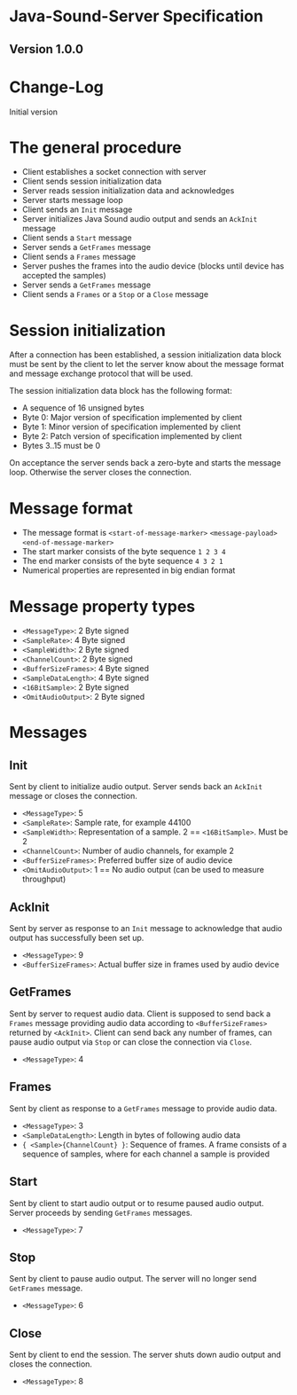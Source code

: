 # Java-Sound-Server Specification

## Version 1.0.0

# Change-Log

Initial version

# The general procedure

* Client establishes a socket connection with server
* Client sends session initialization data
* Server reads session initialization data and acknowledges
* Server starts message loop
* Client sends an `Init` message
* Server initializes Java Sound audio output and sends an `AckInit` message
* Client sends a `Start` message
* Server sends a `GetFrames` message
* Client sends a `Frames` message
* Server pushes the frames into the audio device (blocks until device has accepted the samples)
* Server sends a `GetFrames` message
* Client sends a `Frames` or a `Stop` or a `Close` message

# Session initialization

After a connection has been established, a session initialization data block must be sent
by the client to let the server know about the message format and message exchange protocol
that will be used.

The session initialization data block has the following format:

* A sequence of 16 unsigned bytes
* Byte 0: Major version of specification implemented by client
* Byte 1: Minor version of specification implemented by client
* Byte 2: Patch version of specification implemented by client
* Bytes 3..15 must be 0

On acceptance the server sends back a zero-byte and starts the
message loop. Otherwise the server closes the connection.
    
# Message format

* The message format is `<start-of-message-marker>` `<message-payload>` `<end-of-message-marker>`
* The start marker consists of the byte sequence `1 2 3 4`
* The end marker consists of the byte sequence `4 3 2 1`
* Numerical properties are represented in big endian format

# Message property types

* `<MessageType>`: 2 Byte signed
* `<SampleRate>`: 4 Byte signed
* `<SampleWidth>`: 2 Byte signed
* `<ChannelCount>`: 2 Byte signed
* `<BufferSizeFrames>`: 4 Byte signed
* `<SampleDataLength>`: 4 Byte signed
* `<16BitSample>`: 2 Byte signed
* `<OmitAudioOutput>`: 2 Byte signed 

# Messages

## Init

Sent by client to initialize audio output. Server sends back an `AckInit` message or closes the connection.

* `<MessageType>`: 5
* `<SampleRate>`: Sample rate, for example 44100
* `<SampleWidth>`: Representation of a sample. 2 == `<16BitSample>`. Must be 2
* `<ChannelCount>`: Number of audio channels, for example 2
* `<BufferSizeFrames>`: Preferred buffer size of audio device
* `<OmitAudioOutput>`: 1 == No audio output (can be used to measure throughput) 

## AckInit

Sent by server as response to an `Init` message to acknowledge that audio output has successfully been set up.

* `<MessageType>`: 9
* `<BufferSizeFrames>`: Actual buffer size in frames used by audio device

## GetFrames

Sent by server to request audio data. Client is supposed to send back a `Frames` message providing audio data according to `<BufferSizeFrames>`
returned by `<AckInit>`. Client can send back any number of frames, can pause audio output via `Stop` or can close the connection via `Close`.

* `<MessageType>`: 4

## Frames

Sent by client as response to a `GetFrames` message to provide audio data.

* `<MessageType>`: 3
* `<SampleDataLength>`: Length in bytes of following audio data
* `{ <Sample>{ChannelCount} }`: Sequence of frames. A frame consists of a sequence of samples, where for each channel a sample is provided

## Start

Sent by client to start audio output or to resume paused audio output. Server proceeds by sending `GetFrames` messages.

* `<MessageType>`: 7

## Stop

Sent by client to pause audio output. The server will no longer send `GetFrames` message.

* `<MessageType>`: 6

## Close

Sent by client to end the session. The server shuts down audio output and closes the connection.

* `<MessageType>`: 8

